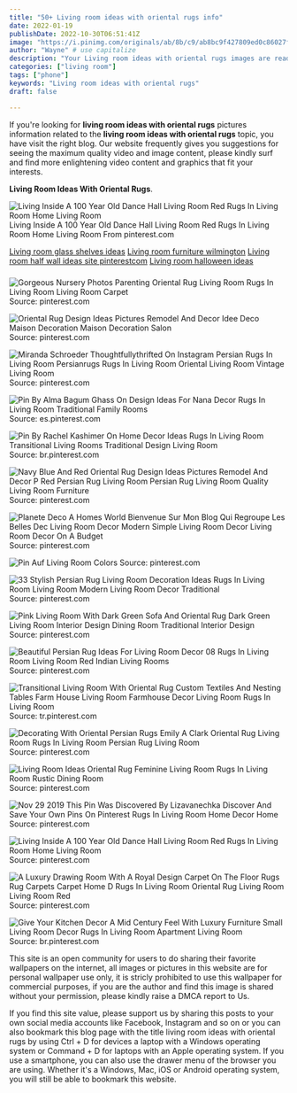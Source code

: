 ```yaml
---
title: "50+ Living room ideas with oriental rugs info"
date: 2022-01-19
publishDate: 2022-10-30T06:51:41Z
image: "https://i.pinimg.com/originals/ab/8b/c9/ab8bc9f427809ed0c86027f9d9b1fb5c.jpg"
author: "Wayne" # use capitalize
description: "Your Living room ideas with oriental rugs images are ready in this website. Living room ideas with oriental rugs are a topic that is being searched for and liked by netizens now. You can Download the Living room ideas with oriental rugs files here. Download all free photos and vectors."
categories: ["living room"]
tags: ["phone"]
keywords: "Living room ideas with oriental rugs"
draft: false

---
```


If you're looking for **living room ideas with oriental rugs** pictures information related to the **living room ideas with oriental rugs** topic, you have visit the right  blog.  Our website frequently  gives you  suggestions  for seeing  the maximum  quality video and image  content, please kindly surf and find more enlightening video content and graphics  that fit your interests.

**Living Room Ideas With Oriental Rugs**. 

![Living Inside A 100 Year Old Dance Hall Living Room Red Rugs In Living Room Home Living Room](https://i.pinimg.com/originals/16/76/bd/1676bdc04dc0a7404474cf4114d63684.jpg "Living Inside A 100 Year Old Dance Hall Living Room Red Rugs In Living Room Home Living Room")
Living Inside A 100 Year Old Dance Hall Living Room Red Rugs In Living Room Home Living Room From pinterest.com

[Living room glass shelves ideas](/living-room-glass-shelves-ideas/)
[Living room furniture wilmington](/living-room-furniture-wilmington/)
[Living room half wall ideas site pinterestcom](/living-room-half-wall-ideas-site-pinterestcom/)
[Living room halloween ideas](/living-room-halloween-ideas/)



### 

 


![Gorgeous Nursery Photos Parenting Oriental Rug Living Room Rugs In Living Room Living Room Carpet](https://i.pinimg.com/originals/22/36/64/223664d06ecb58b604e7dcd61907503d.jpg "Gorgeous Nursery Photos Parenting Oriental Rug Living Room Rugs In Living Room Living Room Carpet")
Source: pinterest.com

 

![Oriental Rug Design Ideas Pictures Remodel And Decor Idee Deco Maison Decoration Maison Decoration Salon](https://i.pinimg.com/originals/f0/d6/9d/f0d69da97bedea0ab519a87b465eeb35.jpg "Oriental Rug Design Ideas Pictures Remodel And Decor Idee Deco Maison Decoration Maison Decoration Salon")
Source: pinterest.com

 

![Miranda Schroeder Thoughtfullythrifted On Instagram Persian Rugs In Living Room Persianrugs Rugs In Living Room Oriental Living Room Vintage Living Room](https://i.pinimg.com/736x/f4/ab/0f/f4ab0f7e282564bd91a7cbc3dfdc9668.jpg "Miranda Schroeder Thoughtfullythrifted On Instagram Persian Rugs In Living Room Persianrugs Rugs In Living Room Oriental Living Room Vintage Living Room")
Source: pinterest.com

 

![Pin By Alma Bagum Ghass On Design Ideas For Nana Decor Rugs In Living Room Traditional Family Rooms](https://i.pinimg.com/originals/bf/e3/82/bfe382a23d9c25adb0ee12860b0e9a15.jpg "Pin By Alma Bagum Ghass On Design Ideas For Nana Decor Rugs In Living Room Traditional Family Rooms")
Source: es.pinterest.com

 

![Pin By Rachel Kashimer On Home Decor Ideas Rugs In Living Room Transitional Living Rooms Traditional Design Living Room](https://i.pinimg.com/originals/0a/f2/7f/0af27f8e0784dee137f17ff6ae99b82e.jpg "Pin By Rachel Kashimer On Home Decor Ideas Rugs In Living Room Transitional Living Rooms Traditional Design Living Room")
Source: br.pinterest.com

 

![Navy Blue And Red Oriental Rug Design Ideas Pictures Remodel And Decor P Red Persian Rug Living Room Persian Rug Living Room Quality Living Room Furniture](https://i.pinimg.com/originals/b3/c0/8e/b3c08ee359beb9db4a9c0f36ababf1a6.jpg "Navy Blue And Red Oriental Rug Design Ideas Pictures Remodel And Decor P Red Persian Rug Living Room Persian Rug Living Room Quality Living Room Furniture")
Source: pinterest.com

 

![Planete Deco A Homes World Bienvenue Sur Mon Blog Qui Regroupe Les Belles Dec Living Room Decor Modern Simple Living Room Decor Living Room Decor On A Budget](https://i.pinimg.com/originals/bd/55/21/bd5521a4b775e8cdb687c461c01397ed.jpg "Planete Deco A Homes World Bienvenue Sur Mon Blog Qui Regroupe Les Belles Dec Living Room Decor Modern Simple Living Room Decor Living Room Decor On A Budget")
Source: pinterest.com

 

![Pin Auf Living Room Colors](https://i.pinimg.com/originals/4e/86/ec/4e86ecb988aca28287a83502090487f8.jpg "Pin Auf Living Room Colors")
Source: pinterest.com

 

![33 Stylish Persian Rug Living Room Decoration Ideas Rugs In Living Room Living Room Modern Living Room Decor Traditional](https://i.pinimg.com/originals/80/c6/a9/80c6a9b7da6ec89169a9cecfaeda9809.jpg "33 Stylish Persian Rug Living Room Decoration Ideas Rugs In Living Room Living Room Modern Living Room Decor Traditional")
Source: pinterest.com

 

![Pink Living Room With Dark Green Sofa And Oriental Rug Dark Green Living Room Interior Design Dining Room Traditional Interior Design](https://i.pinimg.com/originals/e0/61/5a/e0615ab229f5b8bbcc4dc078668fb65c.png "Pink Living Room With Dark Green Sofa And Oriental Rug Dark Green Living Room Interior Design Dining Room Traditional Interior Design")
Source: pinterest.com

 

![Beautiful Persian Rug Ideas For Living Room Decor 08 Rugs In Living Room Living Room Red Indian Living Rooms](https://i.pinimg.com/originals/33/79/d5/3379d5e0461e121989bded21beb8772b.jpg "Beautiful Persian Rug Ideas For Living Room Decor 08 Rugs In Living Room Living Room Red Indian Living Rooms")
Source: pinterest.com

 

![Transitional Living Room With Oriental Rug Custom Textiles And Nesting Tables Farm House Living Room Farmhouse Decor Living Room Rugs In Living Room](https://i.pinimg.com/originals/8c/73/cb/8c73cb918dec987a01b73c687a15add8.jpg "Transitional Living Room With Oriental Rug Custom Textiles And Nesting Tables Farm House Living Room Farmhouse Decor Living Room Rugs In Living Room")
Source: tr.pinterest.com

 

![Decorating With Oriental Persian Rugs Emily A Clark Oriental Rug Living Room Rugs In Living Room Persian Rug Living Room](https://i.pinimg.com/originals/a3/1e/c7/a31ec75f8eccb271d66745d9d2c19529.jpg "Decorating With Oriental Persian Rugs Emily A Clark Oriental Rug Living Room Rugs In Living Room Persian Rug Living Room")
Source: pinterest.com

 

![Living Room Ideas Oriental Rug Feminine Living Room Rugs In Living Room Rustic Dining Room](https://i.pinimg.com/originals/13/d9/df/13d9df124b8456ca575afec2482ad57d.jpg "Living Room Ideas Oriental Rug Feminine Living Room Rugs In Living Room Rustic Dining Room")
Source: pinterest.com

 

![Nov 29 2019 This Pin Was Discovered By Lizavanechka Discover And Save Your Own Pins On Pinterest Rugs In Living Room Home Decor Home](https://i.pinimg.com/originals/ce/ac/25/ceac259f489109e428ea77d70b105a7a.jpg "Nov 29 2019 This Pin Was Discovered By Lizavanechka Discover And Save Your Own Pins On Pinterest Rugs In Living Room Home Decor Home")
Source: pinterest.com

 

![Living Inside A 100 Year Old Dance Hall Living Room Red Rugs In Living Room Home Living Room](https://i.pinimg.com/originals/16/76/bd/1676bdc04dc0a7404474cf4114d63684.jpg "Living Inside A 100 Year Old Dance Hall Living Room Red Rugs In Living Room Home Living Room")
Source: pinterest.com

 

![A Luxury Drawing Room With A Royal Design Carpet On The Floor Rugs Rug Carpets Carpet Home D Rugs In Living Room Oriental Rug Living Room Living Room Red](https://i.pinimg.com/736x/09/db/6e/09db6e454f64ffaf7d021d5696eb092a--living-room-decorations-ideas-for-living-room.jpg "A Luxury Drawing Room With A Royal Design Carpet On The Floor Rugs Rug Carpets Carpet Home D Rugs In Living Room Oriental Rug Living Room Living Room Red")
Source: pinterest.com

 

![Give Your Kitchen Decor A Mid Century Feel With Luxury Furniture Small Living Room Decor Rugs In Living Room Apartment Living Room](https://i.pinimg.com/originals/ab/8b/c9/ab8bc9f427809ed0c86027f9d9b1fb5c.jpg "Give Your Kitchen Decor A Mid Century Feel With Luxury Furniture Small Living Room Decor Rugs In Living Room Apartment Living Room")
Source: br.pinterest.com

 

This site is an open community for users to do sharing their favorite wallpapers on the internet, all images or pictures in this website are for personal wallpaper use only, it is stricly prohibited to use this wallpaper for commercial purposes, if you are the author and find this image is shared without your permission, please kindly raise a DMCA report to Us.

If you find this site value, please support us by sharing this posts to your own social media accounts like Facebook, Instagram and so on or you can also bookmark this blog page with the title living room ideas with oriental rugs by using Ctrl + D for devices a laptop with a Windows operating system or Command + D for laptops with an Apple operating system. If you use a smartphone, you can also use the drawer menu of the browser you are using. Whether it's a Windows, Mac, iOS or Android operating system, you will still be able to bookmark this website.
